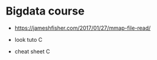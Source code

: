 
# Bigdata course


- https://jameshfisher.com/2017/01/27/mmap-file-read/
- look tuto C

- cheat sheet C
